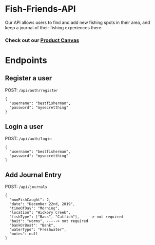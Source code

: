# Fish-Friends-API

Our API allows users to find and add new fishing spots in their area, and keep a journal of their fishing experiences there.

### Check out our [Product Canvas](https://docs.google.com/document/d/1P-Ve0Iq_jYPEkqtdwIR1uMQy9YMYv864oB-QODqNPNw/edit)

# Endpoints

## Register a user
POST: `/api/auth/register` 
```
{
  "username": "bestfisherman",
  "password": "mysecretthing"
}
```

## Login a user
POST: `/api/auth/login`
```
{
  "username": "bestfisherman",
  "password": "mysecretthing"
}
```

## Add Journal Entry
POST: `/api/journals`
```
{
  "numFishCaught": 2,
  "date": "December 22nd, 2019",
  "timeOfDay": "Morning",
  "location": "Hickory Creek",
  "fishType": ["Bass", "Catfish"], -----> not required
  "bait": "worms", -----> not required
  "bankOrBoat": "Bank",
  "waterType": "Freshwater",
  "notes": null
}
```